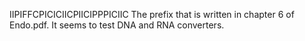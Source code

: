 IIPIFFCPICICIICPIICIPPPICIIC
The prefix that is written in chapter 6 of Endo.pdf.
It seems to test DNA and RNA converters.
